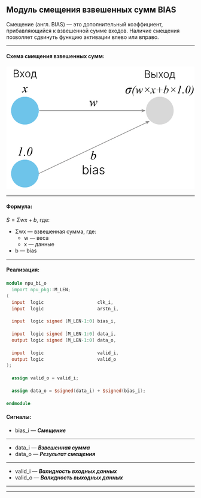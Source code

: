## Модуль смещения взвешенных сумм BIAS

Смещение (англ. BIAS) — это дополнительный коэффициент, прибавляющийся к взвешенной сумме входов. Наличие смещения позволяет сдвинуть функцию активации влево или вправо.

---

#### Схема смещения взвешенных сумм:

<img src="img/bias.png" alt="bias" width="550">

---

#### Формула:

$S = Σwx + b$, где:
* Σwx — взвешенная сумма, где:
  * w — веса
  * x — данные
* b — bias

---

#### Реализация:

```verilog
module npu_bi_o
  import npu_pkg::M_LEN;
(
  input  logic                    clk_i,
  input  logic                    arstn_i,

  input  logic signed [M_LEN-1:0] bias_i,

  input  logic signed [M_LEN-1:0] data_i,
  output logic signed [M_LEN-1:0] data_o,

  input  logic                    valid_i,
  output logic                    valid_o
);

  assign valid_o = valid_i;

  assign data_o = $signed(data_i) + $signed(bias_i);

endmodule
```

#### Сигналы:

* bias_i — ***Смещение***

---

* data_i — ***Взвешенная сумма***
* data_o — ***Результат смещения***

---

* valid_i — ***Валидность входных данных***
* valid_o — ***Валидность выходных данных***

---
---